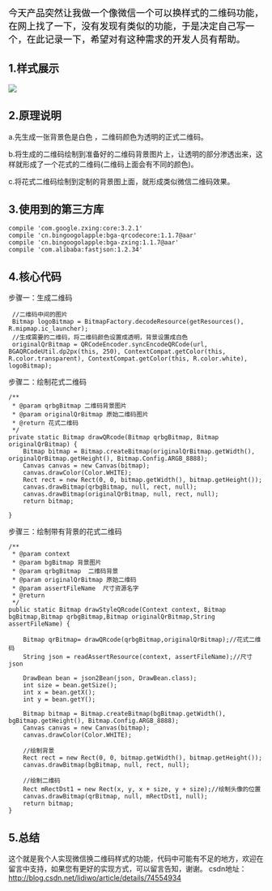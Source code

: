 <font size=4 face="微软雅黑" color=#000000>今天产品突然让我做一个像微信一个可以换样式的二维码功能，在网上找了一下，没有发现有类似的功能，于是决定自己写一个，在此记录一下，希望对有这种需求的开发人员有帮助。</font>

## **1.样式展示** ##

![](http://img.blog.csdn.net/20170706151459422?watermark/2/text/aHR0cDovL2Jsb2cuY3Nkbi5uZXQvbGlkaXdv/font/5a6L5L2T/fontsize/400/fill/I0JBQkFCMA==/dissolve/70/gravity/Center)


## **2.原理说明** ##

  a.先生成一张背景色是白色 ，二维码颜色为透明的正式二维码。

  b.将生成的二维码绘制到准备好的二维码背景图片上，让透明的部分渗透出来，这样就形成了一个花式的二维码(二维码上面会有不同的颜色)。
 
  c.将花式二维码绘制到定制的背景图上面，就形成类似微信二维码效果。

## **3.使用到的第三方库** ##

    compile 'com.google.zxing:core:3.2.1'
    compile 'cn.bingoogolapple:bga-qrcodecore:1.1.7@aar'
    compile 'cn.bingoogolapple:bga-zxing:1.1.7@aar'
    compile 'com.alibaba:fastjson:1.2.34'

## **4.核心代码** ##

步骤一：生成二维码



     //二维码中间的图片
     Bitmap logoBitmap = BitmapFactory.decodeResource(getResources(), R.mipmap.ic_launcher);
     //生成需要的二维码，将二维码颜色设置成透明，背景设置成白色
     originalQrBitmap = QRCodeEncoder.syncEncodeQRCode(url, BGAQRCodeUtil.dp2px(this, 250), ContextCompat.getColor(this, R.color.transparent), ContextCompat.getColor(this, R.color.white), logoBitmap);




步骤二：绘制花式二维码

    /**
     * @param qrbgBitmap 二维码背景图片
     * @param originalQrBitmap 原始二维码图片
     * @return 花式二维码
     */
    private static Bitmap drawQRcode(Bitmap qrbgBitmap, Bitmap originalQrBitmap) {
        Bitmap bitmap = Bitmap.createBitmap(originalQrBitmap.getWidth(), originalQrBitmap.getHeight(), Bitmap.Config.ARGB_8888);
        Canvas canvas = new Canvas(bitmap);
        canvas.drawColor(Color.WHITE);
        Rect rect = new Rect(0, 0, bitmap.getWidth(), bitmap.getHeight());
        canvas.drawBitmap(qrbgBitmap, null, rect, null);
        canvas.drawBitmap(originalQrBitmap, null, rect, null);
        return bitmap;

    }


步骤三：绘制带有背景的花式二维码

    /**
     * @param context
     * @param bgBitmap 背景图片
     * @param qrbgBitmap  二维码背景
     * @param originalQrBitmap 原始二维码
     * @param assertFileName  尺寸资源名字
     * @return
     */
    public static Bitmap drawStyleQRcode(Context context, Bitmap bgBitmap,Bitmap qrbgBitmap,Bitmap originalQrBitmap,String assertFileName) {

        Bitmap qrBitmap= drawQRcode(qrbgBitmap,originalQrBitmap);//花式二维码
        String json = readAssertResource(context, assertFileName);//尺寸json

        DrawBean bean = json2Bean(json, DrawBean.class);
        int size = bean.getSize();
        int x = bean.getX();
        int y = bean.getY();

        Bitmap bitmap = Bitmap.createBitmap(bgBitmap.getWidth(), bgBitmap.getHeight(), Bitmap.Config.ARGB_8888);
        Canvas canvas = new Canvas(bitmap);
        canvas.drawColor(Color.WHITE);

        //绘制背景
        Rect rect = new Rect(0, 0, bitmap.getWidth(), bitmap.getHeight());
        canvas.drawBitmap(bgBitmap, null, rect, null);

        //绘制二维码
        Rect mRectDst1 = new Rect(x, y, x + size, y + size);//绘制头像的位置
        canvas.drawBitmap(qrBitmap, null, mRectDst1, null);
        return bitmap;
    }

## **5.总结** ##

  这个就是我个人实现微信换二维码样式的功能，代码中可能有不足的地方，欢迎在留言中支持，如果您有更好的实现方式，可以留言告知，谢谢。
csdn地址：http://blog.csdn.net/lidiwo/article/details/74554934




	
	
